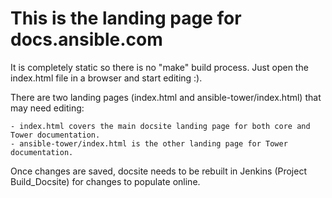 # This is the landing page for docs.ansible.com

It is completely static so there is no "make" build process.  Just open the index.html file in a browser and start editing :).

There are two landing pages (index.html and ansible-tower/index.html) that may need editing:

	- index.html covers the main docsite landing page for both core and Tower documentation.
	- ansible-tower/index.html is the other landing page for Tower documentation.	

Once changes are saved, docsite needs to be rebuilt in Jenkins (Project Build_Docsite) for changes to populate online.
